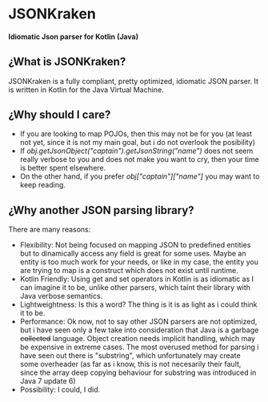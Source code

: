 # JSONKraken
#### Idiomatic Json parser for Kotlin (Java)

## ¿What is JSONKraken?
JSONKraken is a fully compliant, pretty optimized, idiomatic JSON parser. It is written in Kotlin for the Java Virtual Machine.

## ¿Why should I care?
- If you are looking to map POJOs, then this may not be for you (at least not yet, since it is not my main goal, but i do not overlook the posibility)
- If *obj.getJsonObject("captain").getJsonString("name")* does not seem really verbose to you and does not make you want to cry, then your time is better spent elsewhere.
- On the other hand, if you prefer *obj["captain"]["name"]* you may want to keep reading.

## ¿Why another JSON parsing library?
There are many reasons:
* Flexibility: Not being focused on mapping JSON to predefined entities but to dinamically access any field is great for some uses. Maybe an entity is too much work for your needs, or like in my case, the entity you are trying to map is a construct which does not exist until runtime.
* Kotlin Friendly: Using get and set operators in Kotlin is as idiomatic as I can imagine it to be, unlike other parsers, which taint their library with Java verbose semantics.
* Lightweightness: Is this a word? The thing is it is as light as i could think it to be.
* Performance: Ok now, not to say other JSON parsers are not optimized, but i have seen only a few take into consideration that Java is a garbage ~~collected~~ language. Object creation needs implicit handling, which may be expensive in extreme cases. The most overused method for parsing i have seen out there is "substring", which unfortunately may create some overheader (as far as i know, this is not necesarily their fault, since the array deep copying behaviour for substring was introduced in Java 7 update 6)
* Possibility: I could, I did.